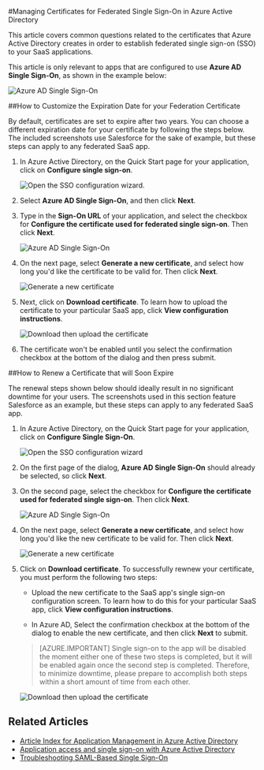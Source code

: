 <properties
	pageTitle="How to Manage Federation Certificates in Azure AD | Azure"
	description="Learn how to customize the expiration date for your federation certificates, and how to renew certificates that will soon expire."
	services="active-directory"
	documentationCenter=""
	authors="asmalser-msft"
	manager="stevenpo"
	editor=""/>

<tags
	ms.service="active-directory"
	ms.date="02/09/2016"
	wacn.date=""/>

#Managing Certificates for Federated Single Sign-On in Azure Active Directory

This article covers common questions related to the certificates that Azure Active Directory creates in order to establish federated single sign-on (SSO) to your SaaS applications.

This article is only relevant to apps that are configured to use **Azure AD Single Sign-On**, as shown in the example below:

![Azure AD Single Sign-On](./media/active-directory-sso-certs/fed-sso.PNG)

##How to Customize the Expiration Date for your Federation Certificate

By default, certificates are set to expire after two years. You can choose a different expiration date for your certificate by following the steps below. The included screenshots use Salesforce for the sake of example, but these steps can apply to any federated SaaS app.

1. In Azure Active Directory, on the Quick Start page for your application, click on **Configure single sign-on**.

	![Open the SSO configuration wizard.](./media/active-directory-sso-certs/config-sso.png)

2. Select **Azure AD Single Sign-On**, and then click **Next**.

3. Type in the **Sign-On URL** of your application, and select the checkbox for **Configure the certificate used for federated single sign-on**. Then click **Next**.

	![Azure AD Single Sign-On](./media/active-directory-sso-certs/new-app-config-sso.PNG)

4. On the next page, select **Generate a new certificate**, and select how long you'd like the certificate to be valid for. Then click **Next**.

	![Generate a new certificate](./media/active-directory-sso-certs/new-app-config-cert.PNG)

5. Next, click on **Download certificate**. To learn how to upload the certificate to your particular SaaS app, click **View configuration instructions**.

	![Download then upload the certificate](./media/active-directory-sso-certs/new-app-config-app.PNG)

6. The certificate won't be enabled until you select the confirmation checkbox at the bottom of the dialog and then press submit.

##How to Renew a Certificate that will Soon Expire

The renewal steps shown below should ideally result in no significant downtime for your users. The screenshots used in this section feature Salesforce as an example, but these steps can apply to any federated SaaS app.

1. In Azure Active Directory, on the Quick Start page for your application, click on **Configure Single Sign-On**.

	![Open the SSO configuration wizard](./media/active-directory-sso-certs/renew-sso-button.PNG)

2. On the first page of the dialog, **Azure AD Single Sign-On** should already be selected, so click **Next**.

3. On the second page, select the checkbox for **Configure the certificate used for federated single sign-on**. Then click **Next**.

	![Azure AD Single Sign-On](./media/active-directory-sso-certs/renew-config-sso.PNG)

4. On the next page, select **Generate a new certificate**, and select how long you'd like the new certificate to be valid for. Then click **Next**.

	![Generate a new certificate](./media/active-directory-sso-certs/new-app-config-cert.PNG)

5. Click on **Download certificate**. To successfully rewnew your certificate, you must perform the following two steps:

	- Upload the new certificate to the SaaS app's single sign-on configuration screen. To learn how to do this for your particular SaaS app, click **View configuration instructions**.

	- In Azure AD, Select the confirmation checkbox at the bottom of the dialog to enable the new certificate, and then click **Next** to submit.

	> [AZURE.IMPORTANT] Single sign-on to the app will be disabled the moment either one of these two steps is completed, but it will be enabled again once the second step is completed. Therefore, to minimize downtime, please prepare to accomplish both steps within a short amount of time from each other.

	![Download then upload the certificate](./media/active-directory-sso-certs/renew-config-app.PNG)

## Related Articles

- [Article Index for Application Management in Azure Active Directory](/documentation/articles/active-directory-apps-index/)
- [Application access and single sign-on with Azure Active Directory](/documentation/articles/active-directory-appssoaccess-whatis/)
- [Troubleshooting SAML-Based Single Sign-On](/documentation/articles/active-directory-saml-debugging/)
